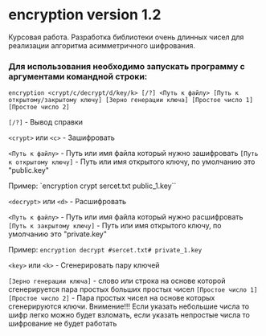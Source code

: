# encryption version 1.2
Курсовая работа. Разработка библиотеки очень длинных чисел для реализации алгоритма асимметричного шифрования.

### Для использования необходимо запускать программу с аргументами командной строки:
`encryption <crypt/c/decrypt/d/key/k> [/?] <Путь к файлу> [Путь к открытому/закрытому ключу] [Зерно генерации ключа] [Простое число 1] [Простое число 2]`

`[/?]` - Вывод справки

`<crypt>` или `<c>` - Зашифровать

`<Путь к файлу>` - Путь или имя файла который нужно зашифровать
`[Путь к открытому ключу]` - Путь или имя открытого ключу, по умолчанию это "public.key"

Пример: `encryption crypt sercet.txt public_1.key``

`<decrypt>` или `<d>` - Расшифровать

`<Путь к файлу>` - Путь или имя файла который нужно расшифровать
`[Путь к закрытому ключу]` - Путь или имя открытого ключу, по умолчанию это "private.key"

Пример: `encryption decrypt #sercet.txt# private_1.key`

`<key>` или `<k>` - Сгенерировать пару ключей

`[Зерно генерации ключа]` - слово или строка на основе которой сгенерируется пара простых больших простых чисел
`[Простое число 1] [Простое число 2]` - Пара простых чисел на основе которых сгенерируются ключи.
Внимение!!! Если указать небольшие числа то шифр легко можно будет взломать, если указать непростые числа то шифрование не будет работать
